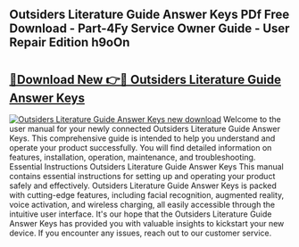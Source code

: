 ## Outsiders Literature Guide Answer Keys PDf Free Download - Part-4Fy Service Owner Guide - User Repair Edition h9oOn

# <h2><a href="http://bc53628.oget.top/?id=Outsiders+Literature+Guide+Answer+Keys">🔗Download New 👉🔴 Outsiders Literature Guide Answer Keys</a></h2>

[![Outsiders Literature Guide Answer Keys new download](https://i.imgur.com/5g1atiW.png)](http://bc53628.oget.top/?id=Outsiders+Literature+Guide+Answer+Keys)
Welcome to the user manual for your newly connected Outsiders Literature Guide Answer Keys. This comprehensive guide is intended to help you understand and operate your product successfully. You will find detailed information on features, installation, operation, maintenance, and troubleshooting. Essential Instructions Outsiders Literature Guide Answer Keys This manual contains essential instructions for setting up and operating your product safely and effectively. Outsiders Literature Guide Answer Keys is packed with cutting-edge features, including facial recognition, augmented reality, voice activation, and wireless charging, all easily accessible through the intuitive user interface. It's our hope that the Outsiders Literature Guide Answer Keys has provided you with valuable insights to kickstart your new device. If you encounter any issues, reach out to our customer service.
